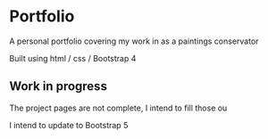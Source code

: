 # Portfolio

A personal portfolio covering my work in as a paintings conservator

Built using html / css / Bootstrap 4

## Work in progress

The project pages are not complete, I intend to fill those ou

I intend to update to Bootstrap 5
